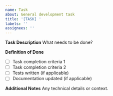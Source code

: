 ```yaml
---
name: Task
about: General development task
title: '[TASK] '
labels: ''
assignees: ''
---
```


**Task Description**
What needs to be done?

**Definition of Done**
- [ ] Task completion criteria 1
- [ ] Task completion criteria 2
- [ ] Tests written (if applicable)
- [ ] Documentation updated (if applicable)

**Additional Notes**
Any technical details or context.